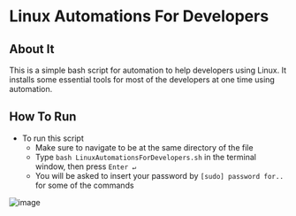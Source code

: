 # Linux Automations For Developers

## About It
This is a simple bash script for automation to help developers using Linux. It installs some essential tools for most of the developers at one time using automation.

## How To Run
* To run this script
  * Make sure to navigate to be at the same directory of the file
  * Type `bash LinuxAutomationsForDevelopers.sh` in the terminal window, then press `Enter ↵`
  * You will be asked to insert your password by `[sudo] password for..` for some of the commands

![image](https://user-images.githubusercontent.com/58489322/150685998-8272569b-fae5-4559-aaa9-bfecc0b6a665.png)
